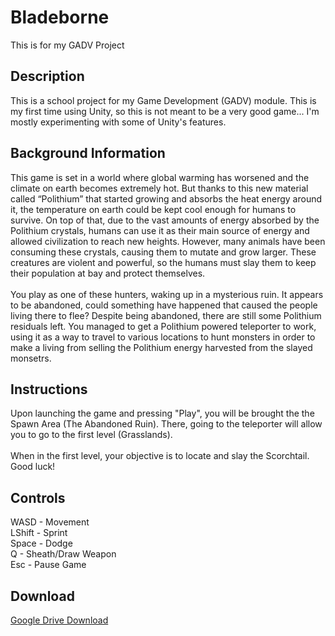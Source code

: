 # Bladeborne
This is for my GADV Project

## Description
This is a school project for my Game Development (GADV) module. This is my first time using Unity, so this is not meant to be a very good game... I'm mostly experimenting with some of Unity's features.

## Background Information
This game is set in a world where global warming has worsened and the climate on earth becomes extremely hot. But thanks to this new material called “Polithium” that started growing and absorbs the heat energy around it, the temperature on earth could be kept cool enough for humans to survive. On top of that, due to the vast amounts of energy absorbed by the Polithium crystals, humans can use it as their main source of energy and allowed civilization to reach new heights. However, many animals have been consuming these crystals, causing them to mutate and grow larger. These creatures are violent and powerful, so the humans must slay them to keep their population at bay and protect themselves. <br><br>
You play as one of these hunters, waking up in a mysterious ruin. It appears to be abandoned, could something have happened that caused the people living there to flee? Despite being abandoned, there are still some Polithium residuals left. You managed to get a Polithium powered teleporter to work, using it as a way to travel to various locations to hunt monsters in order to make a living from selling the Polithium energy harvested from the slayed monsetrs. 

## Instructions
Upon launching the game and pressing "Play", you will be brought the the Spawn Area (The Abandoned Ruin). There, going to the teleporter will allow you to go to the first level (Grasslands). <br><br>
When in the first level, your objective is to locate and slay the Scorchtail. Good luck!

## Controls
WASD - Movement <br>
LShift - Sprint <br>
Space - Dodge <br>
Q - Sheath/Draw Weapon <br>
Esc - Pause Game <br>

## Download
[Google Drive Download](https://drive.google.com/file/d/1_MGNXD7eNQV7UVSwUfSPtr9xRDWyGCAb/view?usp=sharing)
